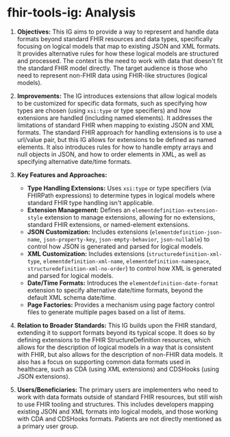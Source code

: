 # fhir-tools-ig: Analysis

1. **Objectives:** This IG aims to provide a way to represent and handle data formats beyond standard FHIR resources and data types, specifically focusing on logical models that map to existing JSON and XML formats. It provides alternative rules for how these logical models are structured and processed. The context is the need to work with data that doesn't fit the standard FHIR model directly. The target audience is those who need to represent non-FHIR data using FHIR-like structures (logical models).

2. **Improvements:** The IG introduces extensions that allow logical models to be customized for specific data formats, such as specifying how types are chosen (using `xsi:type` or type specifiers) and how extensions are handled (including named elements). It addresses the limitations of standard FHIR when mapping to existing JSON and XML formats. The standard FHIR approach for handling extensions is to use a url/value pair, but this IG allows for extensions to be defined as named elements. It also introduces rules for how to handle empty arrays and null objects in JSON, and how to order elements in XML, as well as specifying alternative date/time formats.

3. **Key Features and Approaches:**
    * **Type Handling Extensions:** Uses `xsi:type` or type specifiers (via FHIRPath expressions) to determine types in logical models where standard FHIR type handling isn't applicable.
    * **Extension Management:** Defines an `elementdefinition-extension-style` extension to manage extensions, allowing for no extensions, standard FHIR extensions, or named-element extensions.
    * **JSON Customization:** Includes extensions (`elementdefinition-json-name`, `json-property-key`, `json-empty-behavior`, `json-nullable`) to control how JSON is generated and parsed for logical models.
    * **XML Customization:** Includes extensions (`structuredefinition-xml-type`, `elementdefinition-xml-name`, `elementdefinition-namespace`, `structuredefinition-xml-no-order`) to control how XML is generated and parsed for logical models.
    * **Date/Time Formats:** Introduces the `elementdefinition-date-format` extension to specify alternative date/time formats, beyond the default XML schema date/time.
    * **Page Factories:** Provides a mechanism using page factory control files to generate multiple pages based on a list of items.

4. **Relation to Broader Standards:** This IG builds upon the FHIR standard, extending it to support formats beyond its typical scope. It does so by defining extensions to the FHIR StructureDefinition resources, which allows for the description of logical models in a way that is consistent with FHIR, but also allows for the description of non-FHIR data models. It also has a focus on supporting common data formats used in healthcare, such as CDA (using XML extensions) and CDSHooks (using JSON extensions).

5. **Users/Beneficiaries:** The primary users are implementers who need to work with data formats outside of standard FHIR resources, but still wish to use FHIR tooling and structures. This includes developers mapping existing JSON and XML formats into logical models, and those working with CDA and CDSHooks formats. Patients are not directly mentioned as a primary user group.
